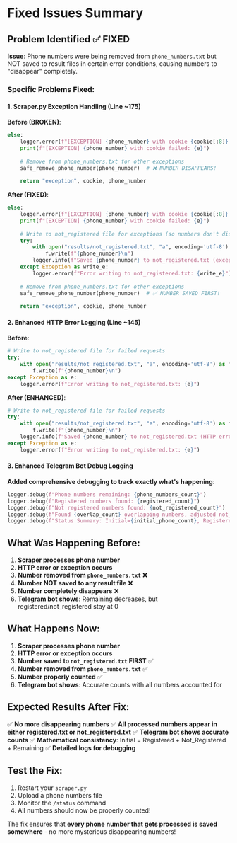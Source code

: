 # Fixed Issues Summary

## Problem Identified ✅ FIXED

**Issue**: Phone numbers were being removed from `phone_numbers.txt` but NOT saved to result files in certain error conditions, causing numbers to "disappear" completely.

### Specific Problems Fixed:

#### 1. **Scraper.py Exception Handling** (Line ~175)
**Before (BROKEN)**:
```python
else:
    logger.error(f"[EXCEPTION] {phone_number} with cookie {cookie[:8]}... failed: {e}")
    print(f"[EXCEPTION] {phone_number} with cookie failed: {e}")
    
    # Remove from phone_numbers.txt for other exceptions
    safe_remove_phone_number(phone_number)  # ❌ NUMBER DISAPPEARS!
    
    return "exception", cookie, phone_number
```

**After (FIXED)**:
```python
else:
    logger.error(f"[EXCEPTION] {phone_number} with cookie {cookie[:8]}... failed: {e}")
    print(f"[EXCEPTION] {phone_number} with cookie failed: {e}")
    
    # Write to not_registered file for exceptions (so numbers don't disappear)
    try:
        with open("results/not_registered.txt", "a", encoding='utf-8') as f:
            f.write(f"{phone_number}\n")
        logger.info(f"Saved {phone_number} to not_registered.txt (exception)")
    except Exception as write_e:
        logger.error(f"Error writing to not_registered.txt: {write_e}")
    
    # Remove from phone_numbers.txt for other exceptions
    safe_remove_phone_number(phone_number)  # ✅ NUMBER SAVED FIRST!
    
    return "exception", cookie, phone_number
```

#### 2. **Enhanced HTTP Error Logging** (Line ~145)
**Before**:
```python
# Write to not_registered file for failed requests
try:
    with open("results/not_registered.txt", "a", encoding='utf-8') as f:
        f.write(f"{phone_number}\n")
except Exception as e:
    logger.error(f"Error writing to not_registered.txt: {e}")
```

**After (ENHANCED)**:
```python
# Write to not_registered file for failed requests
try:
    with open("results/not_registered.txt", "a", encoding='utf-8') as f:
        f.write(f"{phone_number}\n")
    logger.info(f"Saved {phone_number} to not_registered.txt (HTTP error {response.status})")
except Exception as e:
    logger.error(f"Error writing to not_registered.txt: {e}")
```

#### 3. **Enhanced Telegram Bot Debug Logging**
**Added comprehensive debugging to track exactly what's happening**:
```python
logger.debug(f"Phone numbers remaining: {phone_numbers_count}")
logger.debug(f"Registered numbers found: {registered_count}")
logger.debug(f"Not registered numbers found: {not_registered_count}")
logger.debug(f"Found {overlap_count} overlapping numbers, adjusted not_registered count to {not_registered_count}")
logger.debug(f"Status Summary: Initial={initial_phone_count}, Registered={registered_count}, Not_Registered={not_registered_count}, Total_Processed={total_processed}, Remaining={phone_numbers_count}, Progress={progress_percentage:.1f}%")
```

## What Was Happening Before:

1. **Scraper processes phone number**
2. **HTTP error or exception occurs**
3. **Number removed from `phone_numbers.txt`** ❌
4. **Number NOT saved to any result file** ❌
5. **Number completely disappears** ❌
6. **Telegram bot shows**: Remaining decreases, but registered/not_registered stay at 0

## What Happens Now:

1. **Scraper processes phone number**
2. **HTTP error or exception occurs**
3. **Number saved to `not_registered.txt` FIRST** ✅
4. **Number removed from `phone_numbers.txt`** ✅
5. **Number properly counted** ✅
6. **Telegram bot shows**: Accurate counts with all numbers accounted for

## Expected Results After Fix:

✅ **No more disappearing numbers**
✅ **All processed numbers appear in either registered.txt or not_registered.txt**
✅ **Telegram bot shows accurate counts**
✅ **Mathematical consistency**: Initial = Registered + Not_Registered + Remaining
✅ **Detailed logs for debugging**

## Test the Fix:

1. Restart your `scraper.py`
2. Upload a phone numbers file
3. Monitor the `/status` command
4. All numbers should now be properly counted!

The fix ensures that **every phone number that gets processed is saved somewhere** - no more mysterious disappearing numbers!

